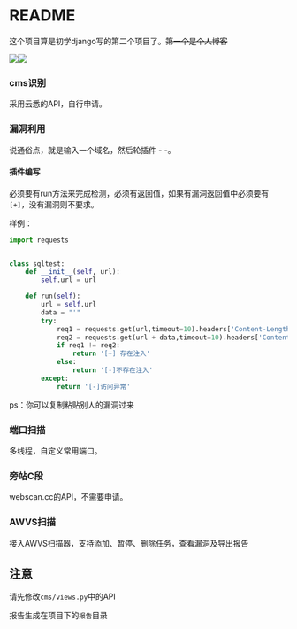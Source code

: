 # README

这个项目算是初学django写的第二个项目了。~~第一个是个人博客~~

![](https://img.shields.io/badge/Python-3.x-green.svg)![](https://img.shields.io/badge/Django-2.x-green.svg)

### cms识别

采用云悉的API，自行申请。

###  漏洞利用

说通俗点，就是输入一个域名，然后轮插件 - -。

#### 插件编写

必须要有run方法来完成检测，必须有返回值，如果有漏洞返回值中必须要有`[+]`，没有漏洞则不要求。

样例：

```python
import requests


class sqltest:
    def __init__(self, url):
        self.url = url

    def run(self):
        url = self.url
        data = "'"
        try:
            req1 = requests.get(url,timeout=10).headers['Content-Length']
            req2 = requests.get(url + data,timeout=10).headers['Content-Length']
            if req1 != req2:
                return '[+] 存在注入'
            else:
                return '[-]不存在注入'
        except:
            return '[-]访问异常'
```

ps：你可以复制粘贴别人的漏洞过来

### 端口扫描

多线程，自定义常用端口。

### 旁站C段

webscan.cc的API，不需要申请。

### AWVS扫描

接入AWVS扫描器，支持添加、暂停、删除任务，查看漏洞及导出报告



## 注意

请先修改`cms/views.py`中的API

报告生成在项目下的`报告`目录
